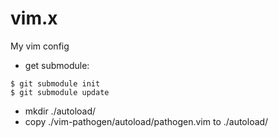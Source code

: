vim.x
=====

My vim config

* get submodule:

```
$ git submodule init
$ git submodule update
```

* mkdir ./autoload/
* copy ./vim-pathogen/autoload/pathogen.vim to ./autoload/

